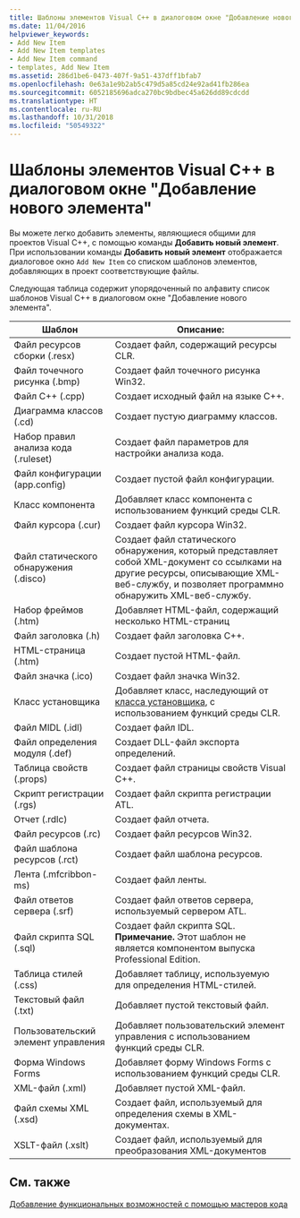 ```yaml
---
title: Шаблоны элементов Visual C++ в диалоговом окне "Добавление нового элемента"
ms.date: 11/04/2016
helpviewer_keywords:
- Add New Item
- Add New Item templates
- Add New Item command
- templates, Add New Item
ms.assetid: 286d1be6-0473-407f-9a51-437dff1bfab7
ms.openlocfilehash: 0e63a1e9b2ab5c479d5a85cd24e92ad41fb286ea
ms.sourcegitcommit: 6052185696adca270bc9bdbec45a626dd89cdcdd
ms.translationtype: HT
ms.contentlocale: ru-RU
ms.lasthandoff: 10/31/2018
ms.locfileid: "50549322"
---
```

# <a name="using-visual-c-add-new-item-templates"></a>Шаблоны элементов Visual C++ в диалоговом окне "Добавление нового элемента"

Вы можете легко добавить элементы, являющиеся общими для проектов Visual C++, с помощью команды **Добавить новый элемент**. При использовании команды **Добавить новый элемент** отображается диалоговое окно `Add New Item` со списком шаблонов элементов, добавляющих в проект соответствующие файлы.

Следующая таблица содержит упорядоченный по алфавиту список шаблонов Visual C++ в диалоговом окне "Добавление нового элемента".

|Шаблон|Описание:|
|--------------|-----------------|
|Файл ресурсов сборки (.resx)|Создает файл, содержащий ресурсы CLR.|
|Файл точечного рисунка (.bmp)|Создает файл точечного рисунка Win32.|
|Файл C++ (.cpp)|Создает исходный файл на языке C++.|
|Диаграмма классов (.cd)|Создает пустую диаграмму классов.|
|Набор правил анализа кода (.ruleset)|Создает файл параметров для настройки анализа кода.|
|Файл конфигурации (app.config)|Создает пустой файл конфигурации.|
|Класс компонента|Добавляет класс компонента с использованием функций среды CLR.|
|Файл курсора (.cur)|Создает файл курсора Win32.|
|Файл статического обнаружения (.disco)|Создает файл статического обнаружения, который представляет собой XML-документ со ссылками на другие ресурсы, описывающие XML-веб-службу, и позволяет программно обнаружить XML-веб-службу.|
|Набор фреймов (.htm)|Добавляет HTML-файл, содержащий несколько HTML-страниц|
|Файл заголовка (.h)|Создает файл заголовка C++.|
|HTML-страница (.htm)|Создает пустой HTML-файл.|
|Файл значка (.ico)|Создает файл значка Win32.|
|Класс установщика|Добавляет класс, наследующий от [класса установщика](https://msdn.microsoft.com/library/system.configuration.install.installer.aspx), с использованием функций среды CLR.|
|Файл MIDL (.idl)|Создает файл IDL.|
|Файл определения модуля (.def)|Создает DLL-файл экспорта определений.|
|Таблица свойств (.props)|Создает файл страницы свойств Visual C++.|
|Скрипт регистрации (.rgs)|Создает файл скрипта регистрации ATL.|
|Отчет (.rdlc)|Создает файл отчета.|
|Файл ресурсов (.rc)|Создает файл ресурсов Win32.|
|Файл шаблона ресурсов (.rct)|Создает файл шаблона ресурсов.|
|Лента (.mfcribbon-ms)|Создает файл ленты.|
|Файл ответов сервера (.srf)|Создает файл ответов сервера, используемый сервером ATL.|
|Файл скрипта SQL (.sql)|Создает файл скрипта SQL. **Примечание.** Этот шаблон не является компонентом выпуска Professional Edition.|
|Таблица стилей (.css)|Добавляет таблицу, используемую для определения HTML-стилей.|
|Текстовый файл (.txt)|Добавляет пустой текстовый файл.|
|Пользовательский элемент управления|Добавляет пользовательский элемент управления с использованием функций среды CLR.|
|Форма Windows Forms|Добавляет форму Windows Forms с использованием функций среды CLR.|
|XML-файл (.xml)|Добавляет пустой XML-файл.|
|Файл схемы XML (.xsd)|Создает файл, используемый для определения схемы в XML-документах.|
|XSLT-файл (.xslt)|Создает файл, используемый для преобразования XML-документов|

## <a name="see-also"></a>См. также

[Добавление функциональных возможностей с помощью мастеров кода](../ide/adding-functionality-with-code-wizards-cpp.md)